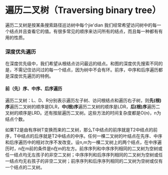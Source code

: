 

# 遍历二叉树（Traversing binary tree）
遍历二叉树是按某条搜索路径巡访树中每个jie'dian
我们经常希望访问树中的每一个结点并且查看它的值。有很多常见的顺序来访问所有的结点，而且每一种都有有用的性质。
### 深度优先遍历

  在深度优先级中，我们希望从根结点访问最远的结点。和图的深度优先搜索不同的是，不需记住访问过的每一个结点，因为树中不会有环。前序，中序和后序遍历都是深度优先遍历的特例。
#### 前（先）序、中序、后序遍历
遍历二叉树：L、D、R分别表示遍历左子树、访问根结点和遍历右子树，则**先(根)序**遍历二叉树的顺序是DLR，**中(根)序**遍历二叉树的顺序是LDR，**后(根)序**遍历二叉树的顺序是LRD。还有按层遍历二叉树。这些方法的时间复杂度都是O(n)，n为结点个数。

如果T2是由有序树T变换而来的二叉树，那么T中结点的前序就是T2中结点的前序，T中结点的后序就是T2中结点的中序。任何一棵二叉树的叶结点在先序、中序和后序遍历中的相对次序不发改变。设n,m为一棵二叉树上的两个结点，在中序遍历时，n在m前的条件是n在m的左方。前序序列和中序序列相同的二叉树为空树或任一结点均无左孩子的非空二叉树；中序序列和后序序列相同的二叉树为空树或任一结点均无右孩子的非空二叉树；前序序列和后序序列相同的二叉树为空树或仅有一个结点的二叉树。
<!--stackedit_data:
eyJoaXN0b3J5IjpbMTY1Nzc3ODI1N119
-->
